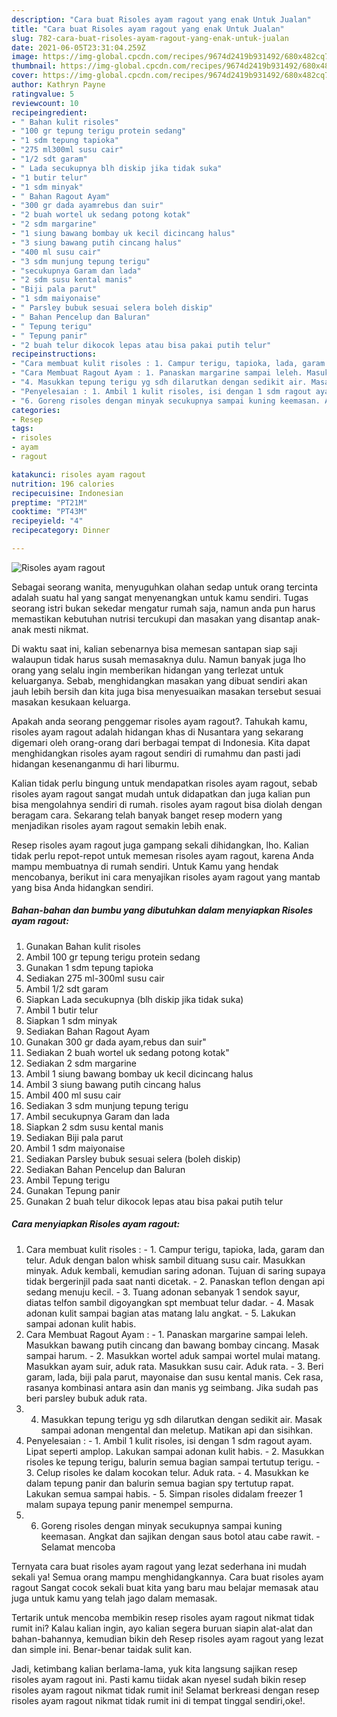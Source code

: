 ```yaml
---
description: "Cara buat Risoles ayam ragout yang enak Untuk Jualan"
title: "Cara buat Risoles ayam ragout yang enak Untuk Jualan"
slug: 782-cara-buat-risoles-ayam-ragout-yang-enak-untuk-jualan
date: 2021-06-05T23:31:04.259Z
image: https://img-global.cpcdn.com/recipes/9674d2419b931492/680x482cq70/risoles-ayam-ragout-foto-resep-utama.jpg
thumbnail: https://img-global.cpcdn.com/recipes/9674d2419b931492/680x482cq70/risoles-ayam-ragout-foto-resep-utama.jpg
cover: https://img-global.cpcdn.com/recipes/9674d2419b931492/680x482cq70/risoles-ayam-ragout-foto-resep-utama.jpg
author: Kathryn Payne
ratingvalue: 5
reviewcount: 10
recipeingredient:
- " Bahan kulit risoles"
- "100 gr tepung terigu protein sedang"
- "1 sdm tepung tapioka"
- "275 ml300ml susu cair"
- "1/2 sdt garam"
- " Lada secukupnya blh diskip jika tidak suka"
- "1 butir telur"
- "1 sdm minyak"
- " Bahan Ragout Ayam"
- "300 gr dada ayamrebus dan suir"
- "2 buah wortel uk sedang potong kotak"
- "2 sdm margarine"
- "1 siung bawang bombay uk kecil dicincang halus"
- "3 siung bawang putih cincang halus"
- "400 ml susu cair"
- "3 sdm munjung tepung terigu"
- "secukupnya Garam dan lada"
- "2 sdm susu kental manis"
- "Biji pala parut"
- "1 sdm maiyonaise"
- " Parsley bubuk sesuai selera boleh diskip"
- " Bahan Pencelup dan Baluran"
- " Tepung terigu"
- " Tepung panir"
- "2 buah telur dikocok lepas atau bisa pakai putih telur"
recipeinstructions:
- "Cara membuat kulit risoles : 1. Campur terigu, tapioka, lada, garam dan telur. Aduk dengan balon whisk sambil dituang susu cair. Masukkan minyak. Aduk kembali, kemudian saring adonan. Tujuan di saring supaya tidak bergerinjil pada saat nanti dicetak. 2. Panaskan teflon dengan api sedang menuju kecil. 3. Tuang adonan sebanyak 1 sendok sayur, diatas telfon sambil digoyangkan spt membuat telur dadar. 4. Masak adonan kulit sampai bagian atas matang lalu angkat. 5. Lakukan sampai adonan kulit habis."
- "Cara Membuat Ragout Ayam : 1. Panaskan margarine sampai leleh. Masukkan bawang putih cincang dan bawang bombay cincang. Masak sampai harum.  2. Masukkan wortel aduk sampai wortel mulai matang. Masukkan ayam suir, aduk rata. Masukkan susu cair. Aduk rata. 3. Beri garam, lada, biji pala parut, mayonaise dan susu kental manis. Cek rasa, rasanya kombinasi antara asin dan manis yg seimbang. Jika sudah pas beri parsley bubuk aduk rata."
- "4. Masukkan tepung terigu yg sdh dilarutkan dengan sedikit air. Masak sampai adonan mengental dan meletup. Matikan api dan sisihkan."
- "Penyelesaian : 1. Ambil 1 kulit risoles, isi dengan 1 sdm ragout ayam. Lipat seperti amplop. Lakukan sampai adonan kulit habis. 2. Masukkan risoles ke tepung terigu, balurin semua bagian sampai tertutup terigu. 3. Celup risoles ke dalam kocokan telur. Aduk rata.  4. Masukkan ke dalam tepung panir dan balurin semua bagian spy tertutup rapat. Lakukan semua sampai habis. 5. Simpan risoles didalam freezer 1 malam supaya tepung panir menempel sempurna."
- "6. Goreng risoles dengan minyak secukupnya sampai kuning keemasan. Angkat dan sajikan dengan saus botol atau cabe rawit. Selamat mencoba"
categories:
- Resep
tags:
- risoles
- ayam
- ragout

katakunci: risoles ayam ragout 
nutrition: 196 calories
recipecuisine: Indonesian
preptime: "PT21M"
cooktime: "PT43M"
recipeyield: "4"
recipecategory: Dinner

---
```



![Risoles ayam ragout](https://img-global.cpcdn.com/recipes/9674d2419b931492/680x482cq70/risoles-ayam-ragout-foto-resep-utama.jpg)

Sebagai seorang wanita, menyuguhkan olahan sedap untuk orang tercinta adalah suatu hal yang sangat menyenangkan untuk kamu sendiri. Tugas seorang istri bukan sekedar mengatur rumah saja, namun anda pun harus memastikan kebutuhan nutrisi tercukupi dan masakan yang disantap anak-anak mesti nikmat.

Di waktu  saat ini, kalian sebenarnya bisa memesan santapan siap saji walaupun tidak harus susah memasaknya dulu. Namun banyak juga lho orang yang selalu ingin memberikan hidangan yang terlezat untuk keluarganya. Sebab, menghidangkan masakan yang dibuat sendiri akan jauh lebih bersih dan kita juga bisa menyesuaikan masakan tersebut sesuai masakan kesukaan keluarga. 



Apakah anda seorang penggemar risoles ayam ragout?. Tahukah kamu, risoles ayam ragout adalah hidangan khas di Nusantara yang sekarang digemari oleh orang-orang dari berbagai tempat di Indonesia. Kita dapat menghidangkan risoles ayam ragout sendiri di rumahmu dan pasti jadi hidangan kesenanganmu di hari liburmu.

Kalian tidak perlu bingung untuk mendapatkan risoles ayam ragout, sebab risoles ayam ragout sangat mudah untuk didapatkan dan juga kalian pun bisa mengolahnya sendiri di rumah. risoles ayam ragout bisa diolah dengan beragam cara. Sekarang telah banyak banget resep modern yang menjadikan risoles ayam ragout semakin lebih enak.

Resep risoles ayam ragout juga gampang sekali dihidangkan, lho. Kalian tidak perlu repot-repot untuk memesan risoles ayam ragout, karena Anda mampu membuatnya di rumah sendiri. Untuk Kamu yang hendak mencobanya, berikut ini cara menyajikan risoles ayam ragout yang mantab yang bisa Anda hidangkan sendiri.

<!--inarticleads1-->

##### Bahan-bahan dan bumbu yang dibutuhkan dalam menyiapkan Risoles ayam ragout:

1. Gunakan  Bahan kulit risoles
1. Ambil 100 gr tepung terigu protein sedang
1. Gunakan 1 sdm tepung tapioka
1. Sediakan 275 ml-300ml susu cair
1. Ambil 1/2 sdt garam
1. Siapkan  Lada secukupnya (blh diskip jika tidak suka)
1. Ambil 1 butir telur
1. Siapkan 1 sdm minyak
1. Sediakan  Bahan Ragout Ayam
1. Gunakan 300 gr dada ayam,rebus dan suir&#34;
1. Sediakan 2 buah wortel uk sedang potong kotak&#34;
1. Sediakan 2 sdm margarine
1. Ambil 1 siung bawang bombay uk kecil dicincang halus
1. Ambil 3 siung bawang putih cincang halus
1. Ambil 400 ml susu cair
1. Sediakan 3 sdm munjung tepung terigu
1. Ambil secukupnya Garam dan lada
1. Siapkan 2 sdm susu kental manis
1. Sediakan Biji pala parut
1. Ambil 1 sdm maiyonaise
1. Sediakan  Parsley bubuk sesuai selera (boleh diskip)
1. Sediakan  Bahan Pencelup dan Baluran
1. Ambil  Tepung terigu
1. Gunakan  Tepung panir
1. Gunakan 2 buah telur dikocok lepas atau bisa pakai putih telur




<!--inarticleads2-->

##### Cara menyiapkan Risoles ayam ragout:

1. Cara membuat kulit risoles : - 1. Campur terigu, tapioka, lada, garam dan telur. Aduk dengan balon whisk sambil dituang susu cair. Masukkan minyak. Aduk kembali, kemudian saring adonan. Tujuan di saring supaya tidak bergerinjil pada saat nanti dicetak. - 2. Panaskan teflon dengan api sedang menuju kecil. - 3. Tuang adonan sebanyak 1 sendok sayur, diatas telfon sambil digoyangkan spt membuat telur dadar. - 4. Masak adonan kulit sampai bagian atas matang lalu angkat. - 5. Lakukan sampai adonan kulit habis.
1. Cara Membuat Ragout Ayam : - 1. Panaskan margarine sampai leleh. Masukkan bawang putih cincang dan bawang bombay cincang. Masak sampai harum.  - 2. Masukkan wortel aduk sampai wortel mulai matang. Masukkan ayam suir, aduk rata. Masukkan susu cair. Aduk rata. - 3. Beri garam, lada, biji pala parut, mayonaise dan susu kental manis. Cek rasa, rasanya kombinasi antara asin dan manis yg seimbang. Jika sudah pas beri parsley bubuk aduk rata.
1. 4. Masukkan tepung terigu yg sdh dilarutkan dengan sedikit air. Masak sampai adonan mengental dan meletup. Matikan api dan sisihkan.
1. Penyelesaian : - 1. Ambil 1 kulit risoles, isi dengan 1 sdm ragout ayam. Lipat seperti amplop. Lakukan sampai adonan kulit habis. - 2. Masukkan risoles ke tepung terigu, balurin semua bagian sampai tertutup terigu. - 3. Celup risoles ke dalam kocokan telur. Aduk rata.  - 4. Masukkan ke dalam tepung panir dan balurin semua bagian spy tertutup rapat. Lakukan semua sampai habis. - 5. Simpan risoles didalam freezer 1 malam supaya tepung panir menempel sempurna.
1. 6. Goreng risoles dengan minyak secukupnya sampai kuning keemasan. Angkat dan sajikan dengan saus botol atau cabe rawit. - Selamat mencoba




Ternyata cara buat risoles ayam ragout yang lezat sederhana ini mudah sekali ya! Semua orang mampu menghidangkannya. Cara buat risoles ayam ragout Sangat cocok sekali buat kita yang baru mau belajar memasak atau juga untuk kamu yang telah jago dalam memasak.

Tertarik untuk mencoba membikin resep risoles ayam ragout nikmat tidak rumit ini? Kalau kalian ingin, ayo kalian segera buruan siapin alat-alat dan bahan-bahannya, kemudian bikin deh Resep risoles ayam ragout yang lezat dan simple ini. Benar-benar taidak sulit kan. 

Jadi, ketimbang kalian berlama-lama, yuk kita langsung sajikan resep risoles ayam ragout ini. Pasti kamu tiidak akan nyesel sudah bikin resep risoles ayam ragout nikmat tidak rumit ini! Selamat berkreasi dengan resep risoles ayam ragout nikmat tidak rumit ini di tempat tinggal sendiri,oke!.

